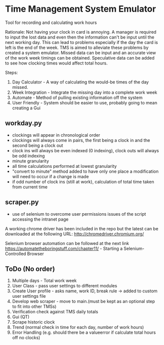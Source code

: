# Time Management System Emulator
Tool for recording and calculating work hours

Rationale: Not having your clock in card is annoying. A manager is required to input the lost data and even then the information can't be input until the next working day. This can lead to problems especially if the day the card is left is the end of the week. TMS is aimed to alleviate these problems by created a system emulator. Missed data can be input and an accurate view of the work week timings can be obtained. Speculative data can be added to see how clocking times would affect total hours.

Steps:
1. Day Calculator - A way of calculating the would-be times of the day missed.
2. Week Integration - Integrate the missing day into a complete work week
3. Automate - Method of pulling existing information off the system
4. User Friendly - System should be easier to use, probably going to mean creating a Gui

## workday.py
- clockings will appear in chronological order
- clockings will always come in pairs, the first being a clock in and the second being a clock out
- clock ins will always be even indexed (0 indexing), clock outs will always be odd indexing
- minute granularity
- all time calculations performed at lowest granularity
- "convert to minute" method added to have only one place a modification will need to occur if a change is made
- if odd number of clock ins (still at work), calculation of total time taken from current time

## scraper.py
- use of selenium to overcome user permissions issues of the script accessing the intranet page

A working chrome driver has been included in the repo but the latest can be downloaded at the following URL:
http://chromedriver.chromium.org/

Selenium browser automation can be followed at the next link
https://automatetheboringstuff.com/chapter11/ - Starting a Selenium-Controlled Browser


## ToDo (No order)
1. Multiple days - Total work week
2. User Class - pass user settings to different modules
3. Create User profile - asks name, work ID, break rule -> added to custom user settings file
4. Develop web scraper - move to main.(must be kept as an optional step to fit into other TMSs)
5. Verification check against TMS daily totals
6. Gui (QT)
7. Scrape historic clock
8. Trend (normal check in time for each day, number of work hours)
9. Error Handling (e.g. should there be a valueerror if calculate total hours off no clocks)
